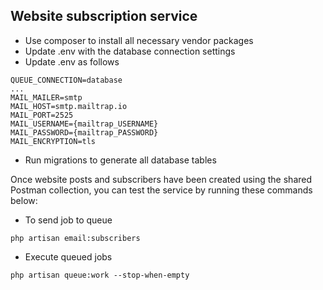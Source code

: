 ## Website subscription service

- Use composer to install all necessary vendor packages
- Update .env with the database connection settings
- Update .env as follows
```
QUEUE_CONNECTION=database
...
MAIL_MAILER=smtp
MAIL_HOST=smtp.mailtrap.io
MAIL_PORT=2525
MAIL_USERNAME={mailtrap_USERNAME}
MAIL_PASSWORD={mailtrap_PASSWORD}
MAIL_ENCRYPTION=tls
```

- Run migrations to generate all database tables

Once website posts and subscribers have been created using the shared Postman collection, you can test the service by running these commands below:

- To send job to queue
```
php artisan email:subscribers
```

- Execute queued jobs
```
php artisan queue:work --stop-when-empty
```
